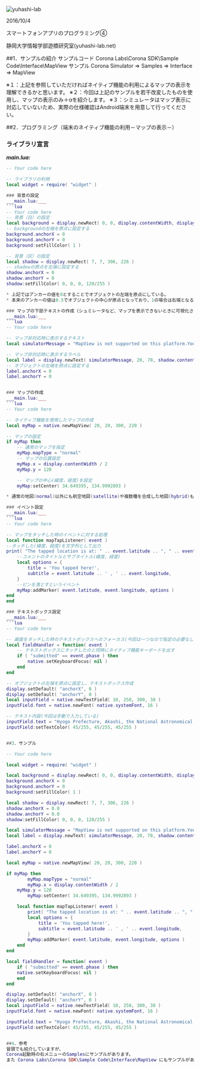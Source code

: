 ![yuhashi-lab](http://www.yuhashi-lab.net/_/rsrc/1436515256182/config/customLogo.gif?revision=1)

2016/10/4

スマートフォンアプリのプログラミング④

静岡大学情報学部遊橋研究室(yuhashi-lab.net)


##1．サンプルの紹介
サンプルコード
Corona Labs\Corona SDK\Sample Code\Interface\MapView
サンプル
Corona Simulator ⇒ Samples ⇒ Interface ⇒ MapView

※１：上記を参照していただければネイティブ機能の利用によるマップの表示を理解できるかと思います。
※２：今回は上記のサンプルを若干改変したものを使用し、マップの表示のみ＋αを紹介します。
※３：シミュレータはマップ表示に対応していないため、実際の仕様確認はAndroid端末を用意して行ってください。


##2．プログラミング（端末のネイティブ機能の利用－マップの表示－）

### ライブラリ宣言
___main.lua:___
```lua
-- Your code here

-- ライブラリの利用
local widget = require( "widget" )

### 背景の設定
___main.lua:___
```lua
-- Your code here
-- 背景（白）の設定
local background = display.newRect( 0, 0, display.contentWidth, display.contentHeight )
-- backgroundの左端を原点に設定する
background.anchorX = 0
background.anchorY = 0
background:setFillColor( 1 )

-- 背景（灰）の設定
local shadow = display.newRect( 7, 7, 306, 226 )
-- shadowの原点を左端に設定する
shadow.anchorX = 0
shadow.anchorY = 0
shadow:setFillColor( 0, 0, 0, 120/255 )

* 上記ではアンカーの値を0とすることでオブジェクトの左端を原点にしている。
* 本来のアンカーの値は0.5でオブジェクトの中心が原点となっており、1の場合は右端となる。

### マップの下部テキストの作成（シュミレータなど、マップを表示できないときに可視化されるテキスト）
___main.lua:___
```lua
-- Your code here

-- マップ非対応時に表示するテキスト
local simulatorMessage = "MapView is not supported on this platform.You should build for iOS or Android to try MapView."

-- マップ非対応時に表示するラベル
local label = display.newText( simulatorMessage, 20, 70, shadow.contentWidth - 10, 0, native.systemFont, 14 )
-- オブジェクトの左端を原点に設定する
label.anchorX = 0
label.anchorY = 0


### マップの作成
___main.lua:___
```lua
-- Your code here

-- ネイティブ機能を使用したマップの作成
local myMap = native.newMapView( 20, 20, 300, 220 )

-- マップの設定
if myMap then
	-- 通常のマップを指定
	myMap.mapType = "normal"
	-- マップの位置設定
	myMap.x = display.contentWidth / 2
	myMap.y = 120

	-- マップの中心(緯度，経度)を設定
	myMap:setCenter( 34.649395, 134.9992893 )

* 通常の地図(normal)以外にも航空地図(satellite)や複数種を合成した地図(hybrid)もある。

### イベント設定
___main.lua:___
```lua
-- Your code here

-- マップをタッチした時のイベントに対する処理
local function mapTapListener( event )
--タッチした(緯度，経度)を文字列として出力
print( "The tapped location is at: " .. event.latitude .. ", " .. event.longitude )
	--コメントのタイトルとサブタイトル(緯度，経度)
	local options = { 
		title = 'You tapped here!',
		subtitle = event.latitude .. ' , ' .. event.longitude, 
	}
	--ピンを落とすというイベント
	myMap:addMarker( event.latitude, event.longitude, options )
end
end

### テキストボックス設定
___main.lua:___
```lua
-- Your code here

-- 画面をタッチした時のテキストボックスへのフォーカス(今回は一つなので指定の必要なし)
local fieldHandler = function( event )
	-- テキストボックスにタッチしたのと同時にネイティブ機能キーボードを出す
	if ( "submitted" == event.phase ) then
		native.setKeyboardFocus( nil )
	end
end

-- オブジェクトの左端を原点に設定し、テキストボックス作成
display.setDefault( "anchorX", 0 )
display.setDefault( "anchorY", 0 )
local inputField = native.newTextField( 10, 250, 300, 38 )
inputField.font = native.newFont( native.systemFont, 16 )

-- テキスト内容(今回は手動で入力している)
inputField.text = "Hyogo Prefecture, Akashi, the National Astronomical Observatory" -- example of searchable location
inputField:setTextColor( 45/255, 45/255, 45/255 )


##3．サンプル

-- Your code here

local widget = require( "widget" )

local background = display.newRect( 0, 0, display.contentWidth, display.contentHeight )
background.anchorX = 0
background.anchorY = 0
background:setFillColor( 1 )

local shadow = display.newRect( 7, 7, 306, 226 )
shadow.anchorX = 0.0
shadow.anchorY = 0.0
shadow:setFillColor( 0, 0, 0, 120/255 )

local simulatorMessage = "MapView is not supported on this platform.You should build for iOS or Android to try MapView."
local label = display.newText( simulatorMessage, 20, 70, shadow.contentWidth - 10, 0, native.systemFont, 14 )

label.anchorX = 0
label.anchorY = 0

local myMap = native.newMapView( 20, 20, 300, 220 )

if myMap then
		myMap.mapType = "normal"
		myMap.x = display.contentWidth / 2
	myMap.y = 120
		myMap:setCenter( 34.649395, 134.9992893 )

	local function mapTapListener( event )
		print( "The tapped location is at: " .. event.latitude .. ", " .. event.longitude )
		local options = { 
			title = 'You tapped here!',
			subtitle = event.latitude .. ' , ' .. event.longitude, 
		}
		myMap:addMarker( event.latitude, event.longitude, options )
	end
end

local fieldHandler = function( event )
	if ( "submitted" == event.phase ) then
	native.setKeyboardFocus( nil )
	end
end

display.setDefault( "anchorX", 0 )
display.setDefault( "anchorY", 0 )
local inputField = native.newTextField( 10, 250, 300, 38 )
inputField.font = native.newFont( native.systemFont, 16 )

inputField.text = "Hyogo Prefecture, Akashi, the National Astronomical Observatory" -- example of searchable location
inputField:setTextColor( 45/255, 45/255, 45/255 )


##4．参考
冒頭でも紹介していますが、
Corona起動時の右メニューのSamplesにサンプルがあります。
また Corona Labs\Corona SDK\Sample Code\Interface\MapView にもサンプルがあります。
